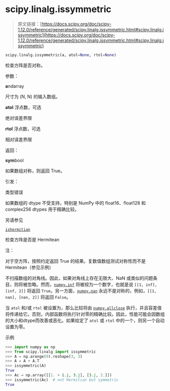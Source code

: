 # scipy.linalg.issymmetric

> 原文链接：[https://docs.scipy.org/doc/scipy-1.12.0/reference/generated/scipy.linalg.issymmetric.html#scipy.linalg.issymmetric](https://docs.scipy.org/doc/scipy-1.12.0/reference/generated/scipy.linalg.issymmetric.html#scipy.linalg.issymmetric)

```py
scipy.linalg.issymmetric(a, atol=None, rtol=None)
```

检查方阵是否对称。

参数：

**a**ndarray

尺寸为 (N, N) 的输入数组。

**atol** 浮点数，可选

绝对误差界限

**rtol** 浮点数，可选

相对误差界限

返回：

**sym**bool

如果数组对称，则返回 True。

引发：

类型错误

如果数组的 dtype 不受支持，特别是 NumPy 中的 float16、float128 和 complex256 dtypes 用于精确比较。

另请参见

[`ishermitian`](scipy.linalg.ishermitian.html#scipy.linalg.ishermitian "scipy.linalg.ishermitian")

检查方阵是否是 Hermitean

注：

对于空方阵，按照约定返回 True 的结果。复数值数组测试对称性而不是 Hermitean（参见示例）

不扫描数组的对角线。因此，如果对角线上存在无限大、NaN 或类似的问题条目，则将被忽略。然而，[`numpy.inf`](https://numpy.org/devdocs/reference/constants.html#numpy.inf "(in NumPy v2.0.dev0)") 将被视为一个数字，也就是说 `[[1, inf], [inf, 2]]` 将返回 `True`。另一方面，[`numpy.nan`](https://numpy.org/devdocs/reference/constants.html#numpy.nan "(in NumPy v2.0.dev0)") 永远不是对称的，例如，`[[1, nan], [nan, 2]]` 将返回 `False`。

当 `atol` 和/或 `rtol` 被设置为，那么比较将由 [`numpy.allclose`](https://numpy.org/devdocs/reference/generated/numpy.allclose.html#numpy.allclose "(in NumPy v2.0.dev0)") 执行，并且容差值将传递给它。否则，内部函数将执行针对零的精确比较。因此，性能可能会因数组的大小和dtype而改善或恶化。如果给定了 `atol` 或 `rtol` 中的一个，则另一个自动设置为零。

示例

```py
>>> import numpy as np
>>> from scipy.linalg import issymmetric
>>> A = np.arange(9).reshape(3, 3)
>>> A = A + A.T
>>> issymmetric(A)
True
>>> Ac = np.array([[1. + 1.j, 3.j], [3.j, 2.]])
>>> issymmetric(Ac)  # not Hermitian but symmetric
True 
```

